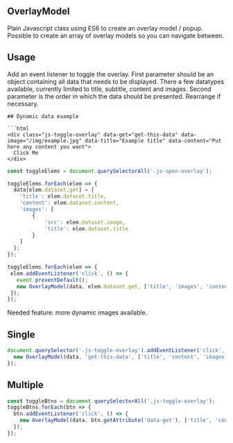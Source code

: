 ## OverlayModel

Plain Javascript class using ES6 to create an overlay model / popup. Possible to create an array of overlay models so you can navigate between.

## Usage

Add an event listener to toggle the overlay.
First parameter should be an object containing all data that needs to be displayed.
There a few datatypes available, currently limited to title, subtitle, content and images.
Second parameter is the order in which the data should be presented. Rearrange if necessary.

```
## Dynamic data example

```html
<div class="js-toggle-overlay" data-get="get-this-data" data-image="/img/example.jpg" data-title="Example title" data-content="Put here any content you want">
  Click Me
</div>
```

```javascript
const toggleElems = document.querySelectorAll('.js-open-overlay');

toggleElems.forEach(elem => {
  data[elem.dataset.get] = {
    'title': elem.dataset.title,
    'content': elem.dataset.content,
    'images': [
        {
            'src': elem.dataset.image,
            'title': elem.dataset.title
        }
    ]
  };
});

toggleElems.forEach(elem => {
 elem.addEventListener('click', () => {
   event.preventDefault();
   new OverlayModel(data, elem.dataset.get, ['title', 'images', 'content']);
 });
});
```

Needed feature: more dynamic images available.

## Single

```javascript
document.querySelector('.js-toggle-overlay').addEventListener('click', () => {
  new OverlayModel(data, 'get-this-data', ['title', 'content', 'images']);
});
```

## Multiple

```javascript
const toggleBtns = document.querySelectorAll('.js-toggle-overlay');
toggleBtns.forEach(btn => {
  btn.addEventListener('click', () => {
    new OverlayModel(data, btn.getAttribute('data-get'), ['title', 'content', 'images']);
  });
});
```

